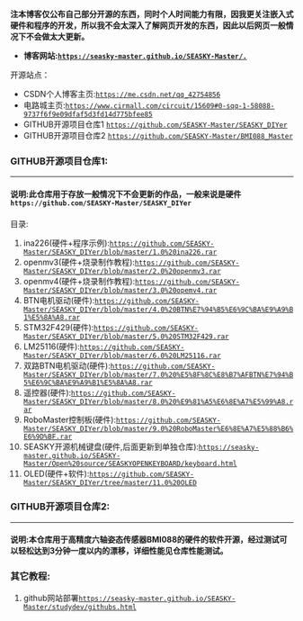 **注本博客仅公布自己部分开源的东西，同时个人时间能力有限，因我更关注嵌入式硬件和程序的开发，所以我不会太深入了解网页开发的东西，因此以后网页一般情况下不会做太大更新。**

- **博客网站:[``https://seasky-master.github.io/SEASKY-Master/.``](https://seasky-master.github.io/SEASKY-Master/.)**

开源站点：

- CSDN个人博客主页:[``https://me.csdn.net/qq_42754856``](https://me.csdn.net/qq_42754856)
- 电路城主页:[``https://www.cirmall.com/circuit/15609#0-sqq-1-58088-9737f6f9e09dfaf5d3fd14d775bfee85``](https://www.cirmall.com/circuit/15609#0-sqq-1-58088-9737f6f9e09dfaf5d3fd14d775bfee85)
- GITHUB开源项目仓库1 [``https://github.com/SEASKY-Master/SEASKY_DIYer``](https://github.com/SEASKY-Master/SEASKY_DIYer)
- GITHUB开源项目仓库2 [``https://github.com/SEASKY-Master/BMI088_Master``](https://github.com/SEASKY-Master/BMI088_Master)
  
### GITHUB开源项目仓库1:

---------
#### 说明:此仓库用于存放一般情况下不会更新的作品，一般来说是硬件``https://github.com/SEASKY-Master/SEASKY_DIYer``
目录:

1. ina226(硬件+程序示例):[``https://github.com/SEASKY-Master/SEASKY_DIYer/blob/master/1.0%20ina226.rar``](https://github.com/SEASKY-Master/SEASKY_DIYer/blob/master/1.0%20ina226.rar)
2. openmv3(硬件+烧录制作教程):[``https://github.com/SEASKY-Master/SEASKY_DIYer/blob/master/2.0%20openmv3.rar``](https://github.com/SEASKY-Master/SEASKY_DIYer/blob/master/2.0%20openmv3.rar)
3. openmv4(硬件+烧录制作教程):[``https://github.com/SEASKY-Master/SEASKY_DIYer/blob/master/3.0%20opemv4.rar``](https://github.com/SEASKY-Master/SEASKY_DIYer/blob/master/3.0%20opemv4.rar)
4. BTN电机驱动(硬件):[``https://github.com/SEASKY-Master/SEASKY_DIYer/blob/master/4.0%20BTN%E7%94%B5%E6%9C%BA%E9%A9%B1%E5%8A%A8.rar``](https://github.com/SEASKY-Master/SEASKY_DIYer/blob/master/4.0%20BTN%E7%94%B5%E6%9C%BA%E9%A9%B1%E5%8A%A8.rar)
5. STM32F429(硬件):[``https://github.com/SEASKY-Master/SEASKY_DIYer/blob/master/5.0%20STM32F429.rar``](https://github.com/SEASKY-Master/SEASKY_DIYer/blob/master/5.0%20STM32F429.rar)
6. LM25116(硬件):[``https://github.com/SEASKY-Master/SEASKY_DIYer/blob/master/6.0%20LM25116.rar``](https://github.com/SEASKY-Master/SEASKY_DIYer/blob/master/6.0%20LM25116.rar)
7. 双路BTN电机驱动(硬件):[``https://github.com/SEASKY-Master/SEASKY_DIYer/blob/master/7.0%20%E5%8F%8C%E8%B7%AFBTN%E7%94%B5%E6%9C%BA%E9%A9%B1%E5%8A%A8.rar``](https://github.com/SEASKY-Master/SEASKY_DIYer/blob/master/7.0%20%E5%8F%8C%E8%B7%AFBTN%E7%94%B5%E6%9C%BA%E9%A9%B1%E5%8A%A8.rar)
8. 遥控器(硬件):[``https://github.com/SEASKY-Master/SEASKY_DIYer/blob/master/8.0%20%E9%81%A5%E6%8E%A7%E5%99%A8.rar``](https://github.com/SEASKY-Master/SEASKY_DIYer/blob/master/8.0%20%E9%81%A5%E6%8E%A7%E5%99%A8.rar)
9.  RoboMaster控制板(硬件):[``https://github.com/SEASKY-Master/SEASKY_DIYer/blob/master/9.0%20RoboMaster%E6%8E%A7%E5%88%B6%E6%9D%BF.rar``](https://github.com/SEASKY-Master/SEASKY_DIYer/blob/master/9.0%20RoboMaster%E6%8E%A7%E5%88%B6%E6%9D%BF.rar)
10. SEASKY开源机械键盘(硬件,后面更新到单独仓库):[``https://seasky-master.github.io/SEASKY-Master/Open%20source/SEASKYOPENKEYBOARD/keyboard.html``](https://seasky-master.github.io/SEASKY-Master/Open%20source/SEASKYOPENKEYBOARD/keyboard.html)
11. OLED(硬件+软件):[``https://github.com/SEASKY-Master/SEASKY_DIYer/tree/master/11.0%20OLED``](https://github.com/SEASKY-Master/SEASKY_DIYer/tree/master/11.0%20OLED)

### GITHUB开源项目仓库2:

---------
#### 说明:本仓库用于高精度六轴姿态传感器BMI088的硬件的软件开源，经过测试可以轻松达到3分钟一度以内的漂移，详细性能见仓库性能测试。

### 其它教程:
1. github网站部署[``https://seasky-master.github.io/SEASKY-Master/studydev/githubs.html``](https://seasky-master.github.io/SEASKY-Master/studydev/githubs.html)
   
